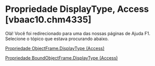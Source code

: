 
# Propriedade DisplayType, Access [vbaac10.chm4335]

Olá! Você foi redirecionado para uma das nossas páginas de Ajuda F1. Selecione o tópico que estava procurando abaixo.

[Propriedade ObjectFrame.DisplayType (Access)](http://msdn.microsoft.com/library/30df2df5-ed46-f0e4-02e3-43c3aa99dbad%28Office.15%29.aspx)

[Propriedade BoundObjectFrame.DisplayType (Access)](http://msdn.microsoft.com/library/95213bcb-9751-b43c-9722-6326d0fa8f25%28Office.15%29.aspx)

